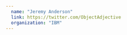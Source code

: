 ```yaml
---
  name: "Jeremy Anderson"
  link: https://twitter.com/ObjectAdjective
  organization: "IBM"
---
```

